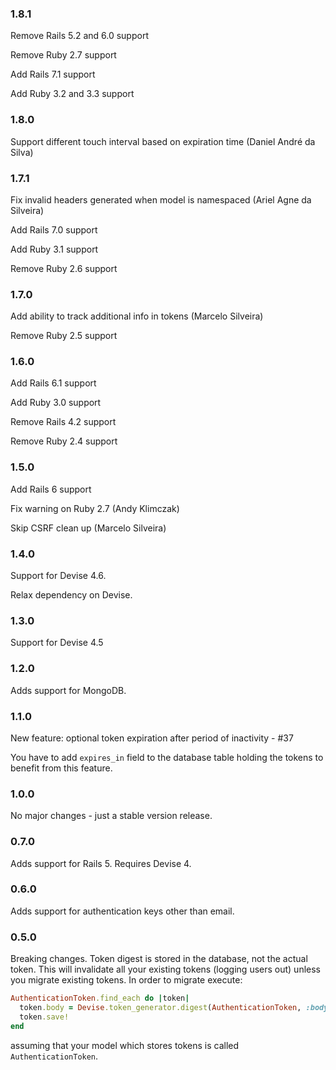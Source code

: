 ### 1.8.1

Remove Rails 5.2 and 6.0 support

Remove Ruby 2.7 support

Add Rails 7.1 support

Add Ruby 3.2 and 3.3 support

### 1.8.0

Support different touch interval based on expiration time (Daniel André da Silva)

### 1.7.1

Fix invalid headers generated when model is namespaced (Ariel Agne da Silveira)

Add Rails 7.0 support

Add Ruby 3.1 support

Remove Ruby 2.6 support

### 1.7.0

Add ability to track additional info in tokens (Marcelo Silveira)

Remove Ruby 2.5 support

### 1.6.0

Add Rails 6.1 support

Add Ruby 3.0 support

Remove Rails 4.2 support

Remove Ruby 2.4 support

### 1.5.0

Add Rails 6 support

Fix warning on Ruby 2.7 (Andy Klimczak)

Skip CSRF clean up (Marcelo Silveira)

### 1.4.0

Support for Devise 4.6.

Relax dependency on Devise.

### 1.3.0

Support for Devise 4.5

### 1.2.0

Adds support for MongoDB.

### 1.1.0

New feature: optional token expiration after period of inactivity - #37

You have to add `expires_in` field to the database table holding the tokens
to benefit from this feature.

### 1.0.0

No major changes - just a stable version release.

### 0.7.0

Adds support for Rails 5. Requires Devise 4.

### 0.6.0

Adds support for authentication keys other than email.

### 0.5.0

Breaking changes. Token digest is stored in the database, not the actual token. This will invalidate all your existing tokens (logging users out) unless you migrate existing tokens. In order to migrate execute:

```ruby
AuthenticationToken.find_each do |token|
  token.body = Devise.token_generator.digest(AuthenticationToken, :body, token.body)
  token.save!
end
```

assuming that your model which stores tokens is called ```AuthenticationToken```.
